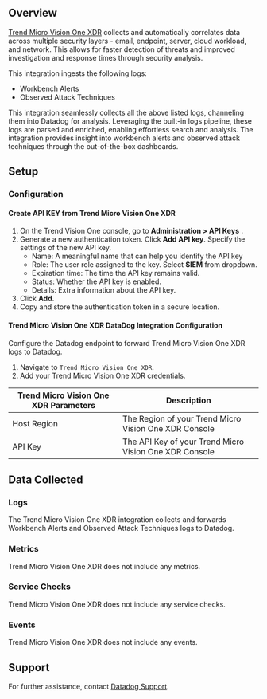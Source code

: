 ## Overview

[Trend Micro Vision One XDR][1] collects and automatically correlates data across multiple security layers - email, endpoint, server, cloud workload, and network. This allows for faster detection of threats and improved investigation and response times through security analysis.

This integration ingests the following logs:

- Workbench Alerts
- Observed Attack Techniques

This integration seamlessly collects all the above listed logs, channeling them into Datadog for analysis. Leveraging the built-in logs pipeline, these logs are parsed and enriched, enabling effortless search and analysis. The integration provides insight into workbench alerts and observed attack techniques through the out-of-the-box dashboards.

## Setup

### Configuration

#### Create API KEY from Trend Micro Vision One XDR

1. On the Trend Vision One console, go to **Administration > API Keys** .
2. Generate a new authentication token. Click **Add API key**. Specify the settings of the new API key.
    - Name: A meaningful name that can help you identify the API key
    - Role: The user role assigned to the key. Select **SIEM** from dropdown.
    - Expiration time: The time the API key remains valid.
    - Status: Whether the API key is enabled.
    - Details: Extra information about the API key.
3. Click **Add**.
4. Copy and store the authentication token in a secure location.


#### Trend Micro Vision One XDR DataDog Integration Configuration

Configure the Datadog endpoint to forward Trend Micro Vision One XDR logs to Datadog.

1. Navigate to `Trend Micro Vision One XDR`.
2. Add your Trend Micro Vision One XDR credentials.

| Trend Micro Vision One XDR Parameters | Description                                                  |
| ------------------------------------- | ------------------------------------------------------------ |
| Host Region                           | The Region of your Trend Micro Vision One XDR Console        |
| API Key                               | The API Key of your Trend Micro Vision One XDR Console       |


## Data Collected

### Logs
The Trend Micro Vision One XDR integration collects and forwards Workbench Alerts and Observed Attack Techniques logs to Datadog.

### Metrics

Trend Micro Vision One XDR does not include any metrics.

### Service Checks

Trend Micro Vision One XDR does not include any service checks.

### Events

Trend Micro Vision One XDR does not include any events.

## Support

For further assistance, contact [Datadog Support][2].

[1]: https://www.trendmicro.com/en_in/business/products/detection-response/xdr.html
[2]: https://docs.datadoghq.com/help/

